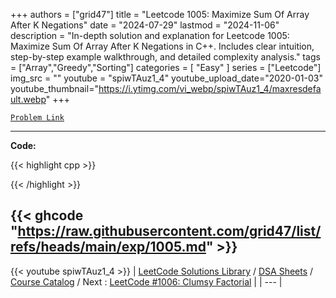 
+++
authors = ["grid47"]
title = "Leetcode 1005: Maximize Sum Of Array After K Negations"
date = "2024-07-29"
lastmod = "2024-11-06"
description = "In-depth solution and explanation for Leetcode 1005: Maximize Sum Of Array After K Negations in C++. Includes clear intuition, step-by-step example walkthrough, and detailed complexity analysis."
tags = ["Array","Greedy","Sorting"]
categories = [
    "Easy"
]
series = ["Leetcode"]
img_src = ""
youtube = "spiwTAuz1_4"
youtube_upload_date="2020-01-03"
youtube_thumbnail="https://i.ytimg.com/vi_webp/spiwTAuz1_4/maxresdefault.webp"
+++



[`Problem Link`](https://leetcode.com/problems/maximize-sum-of-array-after-k-negations/description/)

---
**Code:**

{{< highlight cpp >}}

{{< /highlight >}}

{{< ghcode "https://raw.githubusercontent.com/grid47/list/refs/heads/main/exp/1005.md" >}}
---
{{< youtube spiwTAuz1_4 >}}
| [LeetCode Solutions Library](https://grid47.xyz/leetcode/) / [DSA Sheets](https://grid47.xyz/sheets/) / [Course Catalog](https://grid47.xyz/courses/) / Next : [LeetCode #1006: Clumsy Factorial](https://grid47.xyz/leetcode/solution-1006-clumsy-factorial/) |
| --- |
